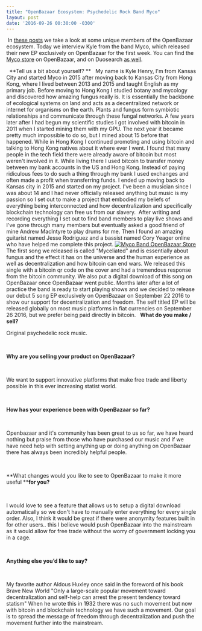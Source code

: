 ```yaml
---
title: "OpenBazaar Ecosystem: Psychedelic Rock Band Myco" 
layout: post
date: '2016-09-26 00:30:00 -0300'
---
```

        
 In [these posts](https://blog.openbazaar.org/tag/ecosystem/) we take a look at some unique members of the OpenBazaar ecosystem. Today we interview Kyle from the band Myco, which released their new EP exclusively on OpenBazaar for the first week. You can find the [Myco store](ob://@MycoBand/store) on OpenBazaar, and on Duosearch [as well](https://duosear.ch/@MycoBand).

  **Tell us a bit about yourself? **   My name is Kyle Henry, I'm from Kansas City and started Myco in 2015 after moving back to Kansas City from Hong Kong, where I lived between 2013 and 2015 and taught English as my primary job. Before moving to Hong Kong I studied botany and mycology and discovered how amazing fungus really is. It is essentially the backbone of ecological systems on land and acts as a decentralized network or internet for organisms on the earth. Plants and fungus form symbiotic relationships and communicate through these fungal networks. A few years later after I had begun my scientific studies I got involved with bitcoin in 2011 when I started mining them with my GPU. The next year it became pretty much impossible to do so, but I mined about 15 before that happened. While in Hong Kong I continued promoting and using bitcoin and talking to Hong Kong natives about it where ever I went. I found that many people in the tech field there were already aware of bitcoin but most weren't involved in it. While living there I used bitcoin to transfer money between my bank accounts in the US and Hong Kong. Instead of paying ridiculous fees to do such a thing through my bank I used exchanges and often made a profit when transferring funds. I ended up moving back to Kansas city in 2015 and started on my project. I've been a musician since I was about 14 and I had never officially released anything but music is my passion so I set out to make a project that embodied my beliefs of everything being interconnected and how decentralization and specifically blockchain technology can free us from our slavery.  After writing and recording everything I set out to find band members to play live shows and I've gone through many members but eventually asked a good friend of mine Andrew MacIntyre to play drums for me. Then I found an amazing guitarist named Jesse Rodriguez and a bassist named Cory Yeager online who have helped me complete this project. [![Myco Band OpenBazaar Store](Screenshot-from-2016-09-26-06-30-02.png)](https://blog.openbazaar.org/wp-content/uploads/2016/09/Screenshot-from-2016-09-26-06-30-02.png) The first song we released is called "Myceliated" and is essentially about fungus and the effect it has on the universe and the human experience as well as decentralization and how bitcoin can end wars. We released this single with a bitcoin qr code on the cover and had a tremendous response from the bitcoin community. We also put a digital download of this song on OpenBazaar once OpenBazaar went public. Months later after a lot of practice the band is ready to start playing shows and we decided to release our debut 5 song EP exclusively on OpenBazaar on September 22 2016 to show our support for decentralization and freedom. The self titled EP will be released globally on most music platforms in fiat currencies on September 26 2016, but we prefer being paid directly in bitcoin.   **What do you make / sell?**  

Original psychedelic rock music.

 

**Why are you selling your product on OpenBazaar?**

 

We want to support innovative platforms that make free trade and liberty possible in this ever increasing statist world.

 

**How has your experience been with OpenBazaar so far?**

 

Openbazaar and it's community has been great to us so far, we have heard nothing but praise from those who have purchased our music and if we have need help with setting anything up or doing anything on OpenBazaar there has always been incredibly helpful people.

 

**What changes would you like to see to OpenBazaar to make it more useful ****for you?**

 

I would love to see a feature that allows us to setup a digital download automatically so we don't have to manually enter everything for every single order. Also, I think it would be great if there were anonymity features built in for other users.. this I believe would push OpenBazaar into the mainstream as it would allow for free trade without the worry of government locking you in a cage.

 

**Anything else you’d like to say?**

 

My favorite author Aldous Huxley once said in the foreword of his book Brave New World "Only a large-scale popular movement toward decentralization and self-help can arrest the present tendency toward statism" When he wrote this in 1932 there was no such movement but now with bitcoin and blockchain technology we have such a movement. Our goal is to spread the message of freedom through decentralization and push the movement further into the mainstream.